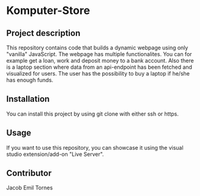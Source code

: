 # Komputer-Store #


## Project description ##

This repository contains code that builds a dynamic webpage using only "vanilla" JavaScript. 
The webpage has multiple functionalites. You can for example get a loan, work and deposit money to a bank account.
Also there is a laptop section where data from an api-endpoint has been fetched and visualized for users. 
The user has the possibility to buy a laptop if he/she has enough funds.


## Installation ##

You can install this project by using git clone with either ssh or https.

## Usage ##

If you want to use this repository, you can showcase it using the visual studio extension/add-on "Live Server". 


## Contributor ##

Jacob Emil Tornes

